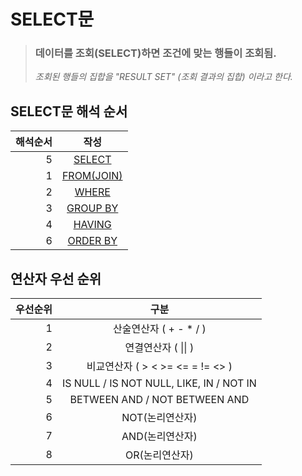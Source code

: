 # SELECT문
> ### 데이터를 조회(SELECT)하면 조건에 맞는 행들이 조회됨.
> *조회된 행들의 집합을 "RESULT SET" (조회 결과의 집합) 이라고 한다.*

## SELECT문 해석 순서

|해석순서|작성|
|--:|:--:|
|5|[SELECT](select.md)|
|1|[FROM(JOIN)](join.md)|
|2|[WHERE](where.md)|
|3|[GROUP BY](group-by(having).md)|
|4|[HAVING](having.md)|
|6|[ORDER BY](order-by.md)|

## 연산자 우선 순위

|우선순위|구분|
|--:|:--:|
|1|산술연산자 ( + - * / )|
|2|연결연산자 ( &#124;&#124; )|
|3|비교연산자 ( > < >= <= = != <> )|
|4|IS NULL / IS NOT NULL, LIKE, IN / NOT IN|
|5|BETWEEN AND / NOT BETWEEN AND
|6|NOT(논리연산자)|
|7|AND(논리연산자)|
|8|OR(논리연산자)|


